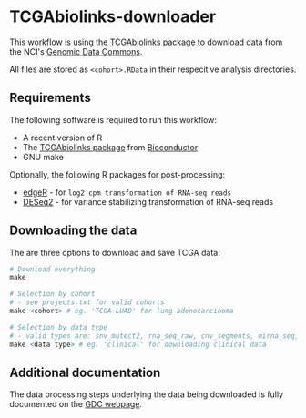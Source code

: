 TCGAbiolinks-downloader
=======================

This workflow is using the [TCGAbiolinks
package](http://bioconductor.org/packages/release/bioc/html/TCGAbiolinks.html)
to download data from the NCI's [Genomic Data Commons](https://docs.gdc.cancer.gov/).

All files are stored as `<cohort>.RData` in their respecitive analysis
directories.

Requirements
------------

The following software is required to run this workflow:

* A recent version of R
* The [TCGAbiolinks package](http://bioconductor.org/packages/release/bioc/html/TCGAbiolinks.html) from [Bioconductor](http://bioconductor.org/)
* GNU make

Optionally, the following R packages for post-processing:

* [edgeR](http://bioconductor.org/packages/release/bioc/html/edgeR.html) - for `log2 cpm transformation of RNA-seq reads`
* [DESeq2](http://bioconductor.org/packages/release/bioc/html/DESeq2.html) - for variance stabilizing transformation of RNA-seq reads

Downloading the data
--------------------

The are three options to download and save TCGA data:

```r
# Download everything
make

# Selection by cohort
# - see projects.txt for valid cohorts
make <cohort> # eg. 'TCGA-LUAD' for lung adenocarcinoma

# Selection by data type
# - valid types are: snv_mutect2, rna_seq_raw, cnv_segments, mirna_seq, clinical
make <data type> # eg. 'clinical' for downloading clinical data
```


Additional documentation
------------------------

The data processing steps underlying the data being downloaded is fully
documented on the [GDC webpage](https://docs.gdc.cancer.gov/Data/Introduction/).
